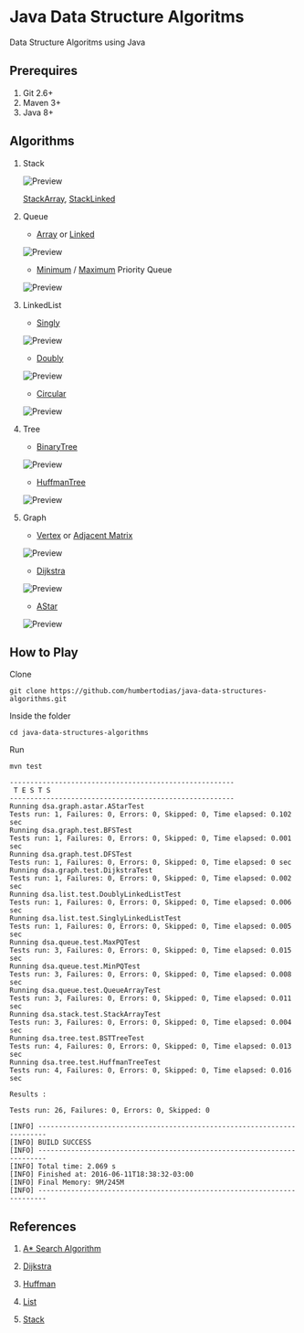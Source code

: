 # Java Data Structure Algoritms

Data Structure Algoritms using Java


## Prerequires

1. Git 2.6+
2. Maven 3+
3. Java 8+

## Algorithms

1. Stack

	![Preview](doc/stack.jpg)

	[StackArray](src/main/java/dsa/stack/StackArray.java),
	[StackLinked](src/main/java/dsa/stack/StackLinked.java)

2. Queue

	* [Array](src/main/java/dsa/queue/QueueArray.java) or [Linked](src/main/java/dsa/queue/QueueLinked.java)

	![Preview](doc/queue.jpg)
	
	* [Minimum](src/main/java/dsa/queue/priority/MinPQ.java) / [Maximum](src/main/java/dsa/queue/priority/MaxPQ.java) Priority Queue

	![Preview](doc/priorityqueue.png)

3. LinkedList
	
	* [Singly](src/main/java/dsa/list/SinglyLinkedList.java)	 
	
	![Preview](doc/linked_list.jpg)

	* [Doubly](src/main/java/dsa/list/DoublyLinkedList.java)
	
	![Preview](doc/doubly_linked_list.jpg)
		
	* [Circular](src/main/java/dsa/list/CircularLinkedList.java)

	![Preview](doc/singly_circular_linked_list.jpg)
	

4. Tree

	* [BinaryTree](src/main/java/dsa/tree/bst/BinarySearchTree.java)


	![Preview](doc/binary_tree.jpg)

	
	* [HuffmanTree](src/main/java/dsa/tree/huffman/HuffmanTree.java)

	![Preview](doc/huffman.png)
	

5. Graph

	* [Vertex](src/main/java/dsa/graph/Graph.java) or [Adjacent Matrix](src/main/java/dsa/graph/GraphMatrix.java)
	
	![Preview](doc/graph_adjacent_matrix.png)

	
	* [Dijkstra](src/main/java/dsa/graph/path/Dijkstra.java)

	![Preview](doc/dijkstra.gif)

	* [AStar](src/main/java/dsa/graph/path/AStar.java)

	![Preview](doc/a-star.gif)


## How to Play

Clone

```
git clone https://github.com/humbertodias/java-data-structures-algorithms.git
```

Inside the folder

```
cd java-data-structures-algorithms
```

Run

```
mvn test
```
```
-------------------------------------------------------
 T E S T S
-------------------------------------------------------
Running dsa.graph.astar.AStarTest
Tests run: 1, Failures: 0, Errors: 0, Skipped: 0, Time elapsed: 0.102 sec
Running dsa.graph.test.BFSTest
Tests run: 1, Failures: 0, Errors: 0, Skipped: 0, Time elapsed: 0.001 sec
Running dsa.graph.test.DFSTest
Tests run: 1, Failures: 0, Errors: 0, Skipped: 0, Time elapsed: 0 sec
Running dsa.graph.test.DijkstraTest
Tests run: 1, Failures: 0, Errors: 0, Skipped: 0, Time elapsed: 0.002 sec
Running dsa.list.test.DoublyLinkedListTest
Tests run: 1, Failures: 0, Errors: 0, Skipped: 0, Time elapsed: 0.006 sec
Running dsa.list.test.SinglyLinkedListTest
Tests run: 1, Failures: 0, Errors: 0, Skipped: 0, Time elapsed: 0.005 sec
Running dsa.queue.test.MaxPQTest
Tests run: 3, Failures: 0, Errors: 0, Skipped: 0, Time elapsed: 0.015 sec
Running dsa.queue.test.MinPQTest
Tests run: 3, Failures: 0, Errors: 0, Skipped: 0, Time elapsed: 0.008 sec
Running dsa.queue.test.QueueArrayTest
Tests run: 3, Failures: 0, Errors: 0, Skipped: 0, Time elapsed: 0.011 sec
Running dsa.stack.test.StackArrayTest
Tests run: 3, Failures: 0, Errors: 0, Skipped: 0, Time elapsed: 0.004 sec
Running dsa.tree.test.BSTTreeTest
Tests run: 4, Failures: 0, Errors: 0, Skipped: 0, Time elapsed: 0.013 sec
Running dsa.tree.test.HuffmanTreeTest
Tests run: 4, Failures: 0, Errors: 0, Skipped: 0, Time elapsed: 0.016 sec

Results :

Tests run: 26, Failures: 0, Errors: 0, Skipped: 0

[INFO] ------------------------------------------------------------------------
[INFO] BUILD SUCCESS
[INFO] ------------------------------------------------------------------------
[INFO] Total time: 2.069 s
[INFO] Finished at: 2016-06-11T18:38:32-03:00
[INFO] Final Memory: 9M/245M
[INFO] ------------------------------------------------------------------------
```


## References

1. [A* Search Algorithm](https://en.wikipedia.org/wiki/A*_search_algorithm)

2. [Dijkstra](http://www.vogella.com/tutorials/JavaAlgorithmsDijkstra/article.html)

3. [Huffman](https://rosettacode.org/wiki/Huffman_coding#Java)

4. [List](http://java2novice.com/data-structures-in-java/linked-list/doubly-linked-list/)

5. [Stack](http://eddmann.com/posts/implementing-a-stack-in-java-using-arrays-and-linked-lists/)
